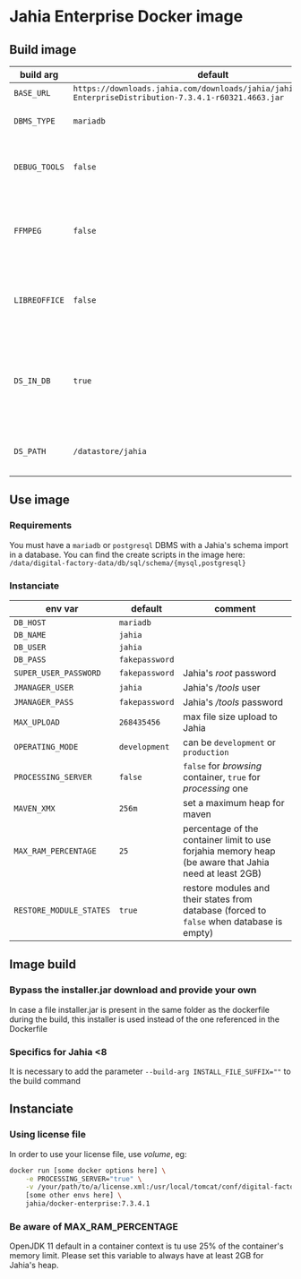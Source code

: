 # Jahia Enterprise Docker image

## Build image
| build arg     | default                                                                                                       | comment                                                                   |
|---------------|---------------------------------------------------------------------------------------------------------------|---------------------------------------------------------------------------|
| `BASE_URL`    | `https://downloads.jahia.com/downloads/jahia/jahia7.3.4/Jahia-EnterpriseDistribution-7.3.4.1-r60321.4663.jar` |                                                                           |
| `DBMS_TYPE`   | `mariadb`                                                                                                     | can be `mariadb` or `postgresql`                                          |
| `DEBUG_TOOLS` | `false`                                                                                                       | set to `true` in order to install `vim` and `binutils`                    |
| `FFMPEG`      | `false`                                                                                                       | set to `true` in order to install `ffmpeg` and enable it for Jahia        |
| `LIBREOFFICE` | `false`                                                                                                       | set to `true` in order to install `libreoffice` and enable it for Jahia   |
| `DS_IN_DB`    | `true`                                                                                                        | `true` for store files in database, `false` for store files in filesystem |
| `DS_PATH`     | `/datastore/jahia`                                                                                            | datastore path if `DS_IN_DB` is set to `false`                            |


## Use image
### Requirements
You must have a `mariadb` or `postgresql` DBMS with a Jahia's schema import in a database.
You can find the create scripts in the image here: `/data/digital-factory-data/db/sql/schema/{mysql,postgresql}`

### Instanciate
| env var                 | default        | comment                                                                                               |
|-------------------------|----------------|-------------------------------------------------------------------------------------------------------|
| `DB_HOST`               | `mariadb`      |                                                                                                       |
| `DB_NAME`               | `jahia`        |                                                                                                       |
| `DB_USER`               | `jahia`        |                                                                                                       |
| `DB_PASS`               | `fakepassword` |                                                                                                       |
| `SUPER_USER_PASSWORD`   | `fakepassword` | Jahia's _root_ password                                                                               |
| `JMANAGER_USER`         | `jahia`        | Jahia's _/tools_ user                                                                                 |
| `JMANAGER_PASS`         | `fakepassword` | Jahia's _/tools_ password                                                                             |
| `MAX_UPLOAD`            | `268435456`    | max file size upload to Jahia                                                                         |
| `OPERATING_MODE`        | `development`  | can be `development` or `production`                                                                  |
| `PROCESSING_SERVER`     | `false`        | `false` for _browsing_ container, `true` for _processing_ one                                         |
| `MAVEN_XMX`             | `256m`         | set a maximum heap for maven                                                                          |
| `MAX_RAM_PERCENTAGE`    | `25`           | percentage of the container limit to use forjahia memory heap (be aware that Jahia need at least 2GB) |
| `RESTORE_MODULE_STATES` | `true`         | restore modules and their states from database (forced to `false` when database is empty)             |


## Image build

### Bypass the installer.jar download and provide your own
In case a file installer.jar is present in the same folder as the dockerfile during the build, this installer is used instead of the one referenced in the Dockerfile

### Specifics for Jahia <8
It is necessary to add the parameter `--build-arg INSTALL_FILE_SUFFIX=""` to the build command

## Instanciate
### Using license file
In order to use your license file, use _volume_, eg:
```bash
docker run [some docker options here] \
    -e PROCESSING_SERVER="true" \
    -v /your/path/to/a/license.xml:/usr/local/tomcat/conf/digital-factory-config/jahia/license.xml:ro \
    [some other envs here] \
    jahia/docker-enterprise:7.3.4.1

```
### Be aware of MAX_RAM_PERCENTAGE
OpenJDK 11 default in a container context is tu use 25% of the container's memory limit.
Please set this variable to always have at least 2GB for Jahia's heap.

